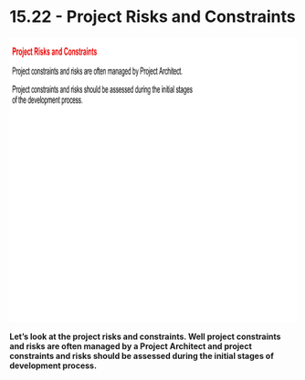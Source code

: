 # 15.22 - Project Risks and Constraints

<img src="/images/15_22_01.jpg" width="800" height="500">

**Let’s look at the project risks and constraints. Well project constraints and risks are often managed by a Project Architect and project constraints and risks should be assessed during the initial stages of development process.**